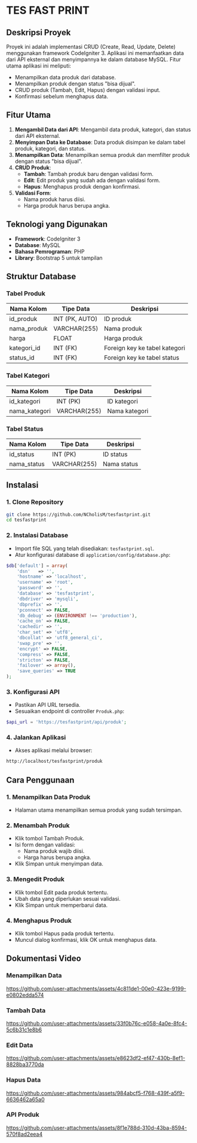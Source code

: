 # TES FAST PRINT

## Deskripsi Proyek

Proyek ini adalah implementasi CRUD (Create, Read, Update, Delete) menggunakan framework CodeIgniter 3. Aplikasi ini memanfaatkan data dari API eksternal dan menyimpannya ke dalam database MySQL. Fitur utama aplikasi ini meliputi:

- Menampilkan data produk dari database.
- Menampilkan produk dengan status "bisa dijual".
- CRUD produk (Tambah, Edit, Hapus) dengan validasi input.
- Konfirmasi sebelum menghapus data.

## Fitur Utama

1. **Mengambil Data dari API**: Mengambil data produk, kategori, dan status dari API eksternal.
2. **Menyimpan Data ke Database**: Data produk disimpan ke dalam tabel produk, kategori, dan status.
3. **Menampilkan Data**: Menampilkan semua produk dan memfilter produk dengan status "bisa dijual".
4. **CRUD Produk**:
   - **Tambah**: Tambah produk baru dengan validasi form.
   - **Edit**: Edit produk yang sudah ada dengan validasi form.
   - **Hapus**: Menghapus produk dengan konfirmasi.
5. **Validasi Form**:
   - Nama produk harus diisi.
   - Harga produk harus berupa angka.

## Teknologi yang Digunakan

- **Framework**: CodeIgniter 3
- **Database**: MySQL 
- **Bahasa Pemrograman**: PHP
- **Library**: Bootstrap 5 untuk tampilan

## Struktur Database

### Tabel Produk

| Nama Kolom   | Tipe Data  | Deskripsi                  |
|--------------|------------|----------------------------|
| id_produk    | INT (PK, AUTO) | ID produk                 |
| nama_produk  | VARCHAR(255)   | Nama produk               |
| harga        | FLOAT      | Harga produk               |
| kategori_id  | INT (FK)  | Foreign key ke tabel kategori |
| status_id    | INT (FK)  | Foreign key ke tabel status  |

### Tabel Kategori

| Nama Kolom   | Tipe Data  | Deskripsi              |
|--------------|------------|------------------------|
| id_kategori  | INT (PK)   | ID kategori            |
| nama_kategori| VARCHAR(255) | Nama kategori         |

### Tabel Status

| Nama Kolom   | Tipe Data  | Deskripsi              |
|--------------|------------|------------------------|
| id_status    | INT (PK)   | ID status              |
| nama_status  | VARCHAR(255) | Nama status           |

## Instalasi

### 1. Clone Repository

```bash
git clone https://github.com/NCholisM/tesfastprint.git
cd tesfastprint
```

### 2. Instalasi Database

- Import file SQL yang telah disediakan: `tesfastprint.sql`.
- Atur konfigurasi database di `application/config/database.php`:

```php
$db['default'] = array(
    'dsn'   => '',
    'hostname' => 'localhost',
    'username' => 'root',
    'password' => '',
    'database' => 'tesfastprint',
    'dbdriver' => 'mysqli',
    'dbprefix' => '',
    'pconnect' => FALSE,
    'db_debug' => (ENVIRONMENT !== 'production'),
    'cache_on' => FALSE,
    'cachedir' => '',
    'char_set' => 'utf8',
    'dbcollat' => 'utf8_general_ci',
    'swap_pre' => '',
    'encrypt' => FALSE,
    'compress' => FALSE,
    'stricton' => FALSE,
    'failover' => array(),
    'save_queries' => TRUE
);
```

### 3. Konfigurasi API

- Pastikan API URL tersedia.
- Sesuaikan endpoint di controller `Produk.php`:

```php
$api_url = 'https://tesfastprint/api/produk';
```

### 4. Jalankan Aplikasi

- Akses aplikasi melalui browser:

```bash
http://localhost/tesfastprint/produk
```

## Cara Penggunaan

### 1. Menampilkan Data Produk

- Halaman utama menampilkan semua produk yang sudah tersimpan.

### 2. Menambah Produk

- Klik tombol Tambah Produk.
- Isi form dengan validasi:
  - Nama produk wajib diisi.
  - Harga harus berupa angka.
- Klik Simpan untuk menyimpan data.

### 3. Mengedit Produk

- Klik tombol Edit pada produk tertentu.
- Ubah data yang diperlukan sesuai validasi.
- Klik Simpan untuk memperbarui data.

### 4. Menghapus Produk

- Klik tombol Hapus pada produk tertentu.
- Muncul dialog konfirmasi, klik OK untuk menghapus data.

## Dokumentasi Video

### Menampilkan Data
https://github.com/user-attachments/assets/4c811de1-00e0-423e-9199-e0802edda574


### Tambah Data
https://github.com/user-attachments/assets/33f0b76c-e058-4a0e-8fc4-5c6b31c1e8b6


### Edit Data
https://github.com/user-attachments/assets/e8623df2-ef47-430b-8ef1-8828ba3770da


### Hapus Data
https://github.com/user-attachments/assets/984abcf5-f768-439f-a5f9-6636462a65a0


### API Produk
https://github.com/user-attachments/assets/8f1e788d-310d-43ba-8594-570f8ad2eea4



